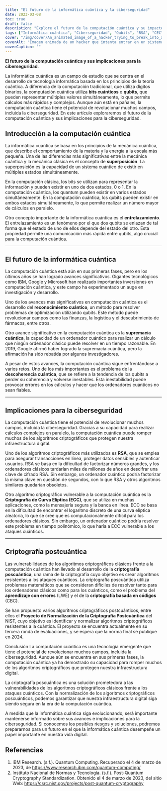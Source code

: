 ```yaml
---
title: "El futuro de la informática cuántica y la ciberseguridad"
date: 2023-03-08
toc: true
draft: false
description: "Explore el futuro de la computación cuántica y su impacto en la ciberseguridad, incluida la criptografía post-cuántica y las vulnerabilidades de los algoritmos criptográficos clásicos."
tags: ["Informática cuántica", "Ciberseguridad", "Qubits", "RSA", "CEC", "Criptografía poscuántica", "Recocido cuántico", "Supremacía cuántica", "Superposición", "Enredo", "Algoritmos criptográficos", "Infraestructura digital", "Problemas de optimización", "Gigantes tecnológicos", "Investigación y desarrollo", "Decoherencia", "Transacciones en línea", "Mensajería segura", "Banca electrónica", "Descubrimiento de fármacos"]
cover: "/img/cover/An_animated_image_of_a_hacker_trying_to_break_into_a_computer.png"
coverAlt: "Imagen animada de un hacker que intenta entrar en un sistema informático protegido por cifrado RSA, pero fracasa al ver cómo un ordenador cuántico resuelve el cifrado en segundos en segundo plano."
coverCaption: ""
---
```


**El futuro de la computación cuántica y sus implicaciones para la ciberseguridad**.

La informática cuántica es un campo de estudio que se centra en el desarrollo de tecnología informática basada en los principios de la teoría cuántica. A diferencia de la computación tradicional, que utiliza dígitos binarios, la computación cuántica utiliza **bits cuánticos** o **qubits**, que pueden representar múltiples valores simultáneamente, lo que permite cálculos más rápidos y complejos. Aunque aún está en pañales, la computación cuántica tiene el potencial de revolucionar muchos campos, incluida la ciberseguridad. En este artículo exploraremos el futuro de la computación cuántica y sus implicaciones para la ciberseguridad.

## Introducción a la computación cuántica

La informática cuántica se basa en los principios de la mecánica cuántica, que describe el comportamiento de la materia y la energía a la escala más pequeña. Una de las diferencias más significativas entre la mecánica cuántica y la mecánica clásica es el concepto de **superposición**. La superposición es la capacidad de un sistema cuántico de existir en múltiples estados simultáneamente.

En la computación clásica, los bits se utilizan para representar la información y pueden existir en uno de dos estados, 0 o 1. En la computación cuántica, los quantum pueden existir en varios estados simultáneamente. En la computación cuántica, los qubits pueden existir en ambos estados simultáneamente, lo que permite realizar un número mayor de cálculos en paralelo.

Otro concepto importante de la informática cuántica es el **entrelazamiento**. El entrelazamiento es un fenómeno por el que dos qubits se enlazan de tal forma que el estado de uno de ellos depende del estado del otro. Esta propiedad permite una comunicación más rápida entre qubits, algo crucial para la computación cuántica.

______

## El futuro de la informática cuántica

La computación cuántica está aún en sus primeras fases, pero en los últimos años se han logrado avances significativos. Gigantes tecnológicos como IBM, Google y Microsoft han realizado importantes inversiones en computación cuántica, y este campo ha experimentado un auge en investigación y desarrollo.

Uno de los avances más significativos en computación cuántica es el desarrollo del **reconocimiento cuántico**, un método para resolver problemas de optimización utilizando qubits. Este método puede revolucionar campos como las finanzas, la logística y el descubrimiento de fármacos, entre otros.

Otro avance significativo en la computación cuántica es la **supremacía cuántica**, la capacidad de un ordenador cuántico para realizar un cálculo que ningún ordenador clásico puede resolver en un tiempo razonable. En 2019, Google afirmó haber logrado la supremacía cuántica, pero la afirmación ha sido rebatida por algunos investigadores.

A pesar de estos avances, la computación cuántica sigue enfrentándose a varios retos. Uno de los más importantes es el problema de la **descoherencia cuántica**, que se refiere a la tendencia de los qubits a perder su coherencia y volverse inestables. Esta inestabilidad puede provocar errores en los cálculos y hacer que los ordenadores cuánticos no sean fiables.

______

## Implicaciones para la ciberseguridad

La computación cuántica tiene el potencial de revolucionar muchos campos, incluida la ciberseguridad. Gracias a su capacidad para realizar cálculos complejos en paralelo, la computación cuántica puede romper muchos de los algoritmos criptográficos que protegen nuestra infraestructura digital.

Uno de los algoritmos criptográficos más utilizados es **RSA**, que se emplea para asegurar transacciones en línea, proteger datos sensibles y autenticar usuarios. RSA se basa en la dificultad de factorizar números grandes, y los ordenadores clásicos tardarían miles de millones de años en descifrar una clave de cifrado RSA. Sin embargo, un ordenador cuántico podría factorizar la misma clave en cuestión de segundos, con lo que RSA y otros algoritmos similares quedarían obsoletos.

Otro algoritmo criptográfico vulnerable a la computación cuántica es la **Criptografía de Curva Elíptica (ECC)**, que se utiliza en muchas aplicaciones, como la mensajería segura y la banca en línea. ECC se basa en la dificultad de encontrar el logaritmo discreto de una curva elíptica aleatoria, lo que se cree que es computacionalmente difícil para los ordenadores clásicos. Sin embargo, un ordenador cuántico podría resolver este problema en tiempo polinómico, lo que haría a ECC vulnerable a los ataques cuánticos.

______

## Criptografía postcuántica

Las vulnerabilidades de los algoritmos criptográficos clásicos frente a la computación cuántica han llevado al desarrollo de la **criptografía poscuántica**, una rama de la criptografía cuyo objetivo es crear algoritmos resistentes a los ataques cuánticos. La criptografía poscuántica utiliza problemas matemáticos que se consideran difíciles de resolver tanto para los ordenadores clásicos como para los cuánticos, como el problema del **aprendizaje con errores** (LWE) y el de la **criptografía basada en códigos** (CBC).

Se han propuesto varios algoritmos criptográficos postcuánticos, entre ellos el **Proyecto de Normalización de la Criptografía Postcuántica** del NIST, cuyo objetivo es identificar y normalizar algoritmos criptográficos resistentes a la cuántica. El proyecto se encuentra actualmente en su tercera ronda de evaluaciones, y se espera que la norma final se publique en 2024.

Conclusión
La computación cuántica es una tecnología emergente que tiene el potencial de revolucionar muchos campos, incluida la ciberseguridad. Aunque aún se encuentra en sus primeras fases, la computación cuántica ya ha demostrado su capacidad para romper muchos de los algoritmos criptográficos que protegen nuestra infraestructura digital.

La criptografía poscuántica es una solución prometedora a las vulnerabilidades de los algoritmos criptográficos clásicos frente a los ataques cuánticos. Con la normalización de los algoritmos criptográficos poscuánticos, podemos garantizar que nuestra infraestructura digital siga siendo segura en la era de la computación cuántica.

A medida que la informática cuántica siga evolucionando, será importante mantenerse informado sobre sus avances e implicaciones para la ciberseguridad. Si conocemos los posibles riesgos y soluciones, podremos prepararnos para un futuro en el que la informática cuántica desempeñe un papel importante en nuestra vida digital.

## Referencias

1. IBM Research. (s.f.). Quantum Computing. Recuperado el 4 de marzo de 2023, de https://www.research.ibm.com/quantum-computing/
2. Instituto Nacional de Normas y Tecnología. (s.f.). Post-Quantum Cryptography Standardization. Obtenido el 4 de marzo de 2023, del sitio Web: https://csrc.nist.gov/projects/post-quantum-cryptography
